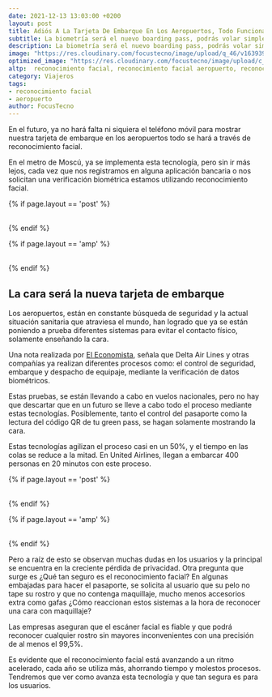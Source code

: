 ```yaml
---
date: 2021-12-13 13:03:00 +0200
layout: post
title: Adiós A La Tarjeta De Embarque En Los Aeropuertos, Todo Funcionará Mediante Reconocimiento Facial
subtitle: La biometría será el nuevo boarding pass, podrás volar simplemente enseñando la cara, el papel o el móvil, son cosa del pasado
description: La biometría será el nuevo boarding pass, podrás volar simplemente enseñando la cara, el papel o el móvil, son cosa del pasado
image: "https://res.cloudinary.com/focustecno/image/upload/q_46/v1639392679/adios-la-tarjeta-de-embarque-en-los-aeropuertos-todo-funcionara-mediante-reconocimiento-facial_vd7tqx.jpg"
optimized_image: "https://res.cloudinary.com/focustecno/image/upload/c_scale,q_46,w_404/v1639392679/adios-la-tarjeta-de-embarque-en-los-aeropuertos-todo-funcionara-mediante-reconocimiento-facial_vd7tqx.jpg"
altp:  reconocimiento facial, reconocimiento facial aeropuerto, reconocimiento facial aeropuerto madrid, reconocimiento facial aeropuerto china, reconocimiento facial en aeropuerto, reconocimiento facial en los aeropuertos, reconocimiento facial en aeropuertos, sistema de reconocimiento facial en aeropuertos, reconocimiento facial Aeropuerto Internacional Hartsfield-Jackson, reconocimiento facial Aeropuerto Internacional Pekín-Capital, reconocimiento facial Aeropuerto Internacional Dubái, reconocimiento facial Aeropuerto Internacional Tokio-Haneda, reconocimiento facial Aeropuerto Internacional Los Ángeles, reconocimiento facial Aeropuerto Internacional O'Hare, reconocimiento facial Aeropuerto Internacional Londres-Heathrow, reconocimiento facial Aeropuerto Internacional Hong Kong, reconocimiento facial Aeropuerto Internacional Shanghái-Pudong, reconocimiento facial Aeropuerto Internacional París-Charles de Gaulle, reconocimiento facial Aeropuerto Internacional Ámsterdam-Schiphol, reconocimiento facial Aeropuerto Internacional Dallas/Fort Worth, reconocimiento facial Aeropuerto Internacional Cantón-Baiyun, reconocimiento facial Aeropuerto Internacional Meno, reconocimiento facial Aeropuerto Internacional Atatürk, reconocimiento facial Aeropuerto Internacional Indira Gandhi, reconocimiento facial Aeropuerto Internacional Soekarno-Hatta, reconocimiento facial Aeropuerto Internacional Singapur, reconocimiento facial Aeropuerto Internacional Seúl-Incheon, reconocimiento facial Aeropuerto Internacional Denver, reconocimiento facial Aeropuerto Internacional España, reconocimiento facial Aeropuerto Internacional Ezeiza, datos biométricos Aeropuerto Internacional Hartsfield-Jackson, datos biométricos Aeropuerto Internacional Pekín-Capital, datos biométricos Aeropuerto Internacional Dubái, datos biométricos Aeropuerto Internacional Tokio-Haneda, datos biométricos Aeropuerto Internacional Los Ángeles, datos biométricos Aeropuerto Internacional O'Hare, datos biométricos Aeropuerto Internacional Londres-Heathrow, datos biométricos Aeropuerto Internacional Hong Kong, datos biométricos Aeropuerto Internacional Shanghái-Pudong, datos biométricos Aeropuerto Internacional París-Charles de Gaulle, datos biométricos Aeropuerto Internacional Ámsterdam-Schiphol, datos biométricos Aeropuerto Internacional Dallas/Fort Worth, datos biométricos Aeropuerto Internacional Cantón-Baiyun, datos biométricos Aeropuerto Internacional Meno, datos biométricos Aeropuerto Internacional Atatürk, datos biométricos Aeropuerto Internacional Indira Gandhi, datos biométricos Aeropuerto Internacional Soekarno-Hatta, datos biométricos Aeropuerto Internacional Singapur, datos biométricos Aeropuerto Internacional Seúl-Incheon, datos biométricos Aeropuerto Internacional Denver, datos biométricos Aeropuerto Internacional España, datos biométricos Aeropuerto Internacional Ezeiza, tarjeta de embarque, la tarjeta de embarque, que es la tarjeta de embarque, ¿quién inspecciona las maletas? la tarjeta de embarque el aduanero el asiento, arjeta de embarque iberia, tarjeta de embarque in english, ¿en qué te sientas en el avión? la tarjeta de embarque la aduana el asiento, tarjeta de embarque air europa, and cuando se puede sacar la tarjeta de embarque air europa 
category: Viajeros
tags:
- reconocimiento facial
- aeropuerto
author: FocusTecno
---
```

En el futuro, ya no hará falta ni siquiera el teléfono móvil para mostrar nuestra tarjeta de embarque en los aeropuertos todo se hará a través de reconocimiento facial.

En el metro de Moscú, ya se implementa esta tecnología, pero sin ir más lejos, cada vez que nos registramos en alguna aplicación bancaria o nos solicitan una verificación biométrica estamos utilizando reconocimiento facial.

{% if page.layout == 'post' %}
<br/>
<ins class="adsbygoogle"
     style="display:block"
     data-ad-client="ca-pub-4858467408884489"
     data-ad-slot="4415831152"
     data-ad-format="auto"
     data-full-width-responsive="true"></ins>
<script>
     (adsbygoogle = window.adsbygoogle || []).push({});
</script>
<br/>
{% endif %}

{% if page.layout == 'amp' %}
<br/>
<amp-ad width="100vw" height="320"
     type="adsense"
     data-ad-client="ca-pub-4858467408884489"
     data-ad-slot="4415831152"
     data-auto-format="rspv"
     data-full-width="">
  <div overflow=""></div>
</amp-ad>
<br/>
{% endif %}

## La cara será la nueva tarjeta de embarque

Los aeropuertos, están en constante búsqueda de seguridad y la actual situación sanitaria que atraviesa el mundo, han logrado que ya se están poniendo a prueba diferentes sistemas para evitar el contacto físico, solamente enseñando la cara.

Una nota realizada por [El Economista](https://www.eleconomista.es/actualidad/noticias/11513648/12/21/Volar-por-la-cara-la-biometria-revoluciona-los-procesos-en-los-aeropuertos.html), señala que Delta Air Lines y otras compañías ya realizan diferentes procesos como: el control de seguridad, embarque y despacho de equipaje, mediante la verificación de datos biométricos. 

Estas pruebas, se están llevando a cabo en vuelos nacionales, pero no hay que descartar que en un futuro se lleve a cabo todo el proceso mediante estas tecnologías. Posiblemente, tanto el control del pasaporte como la lectura del código QR de tu green pass, se hagan solamente mostrando la cara.

Estas tecnologías agilizan el proceso casi en un 50%, y el tiempo en las colas se reduce a la mitad. En United Airlines, llegan a embarcar 400 personas en 20 minutos con este proceso.

{% if page.layout == 'post' %}
<br/>
<ins class="adsbygoogle"
     style="display:block"
     data-ad-client="ca-pub-4858467408884489"
     data-ad-slot="2382378960"
     data-ad-format="auto"
     data-full-width-responsive="true"></ins>
<script>
     (adsbygoogle = window.adsbygoogle || []).push({});
</script>
<br/>
{% endif %}

{% if page.layout == 'amp' %}
<br/>
<amp-ad width="100vw" height="320"
     type="adsense"
     data-ad-client="ca-pub-4858467408884489"
     data-ad-slot="2382378960"
     data-auto-format="rspv"
     data-full-width="">
  <div overflow=""></div>
</amp-ad>
<br/>
{% endif %}

Pero a raíz de esto se observan muchas dudas en los usuarios y la principal se encuentra en la creciente pérdida de privacidad. Otra pregunta que surge es ¿Qué tan seguro es el reconocimiento facial? En algunas embajadas para hacer el pasaporte, se solicita al usuario que su pelo no tape su rostro y que no contenga maquillaje, mucho menos accesorios extra como gafas ¿Cómo reaccionan estos sistemas a la hora de reconocer una cara con maquillaje?

Las empresas aseguran que el escáner facial es fiable y que podrá reconocer cualquier rostro sin mayores inconvenientes con una precisión de al menos el 99,5%. 

Es evidente que el reconocimiento facial está avanzando a un ritmo acelerado, cada año se utiliza más, ahorrando tiempo y molestos procesos. Tendremos que ver como avanza esta tecnología y que tan segura es para los usuarios.
